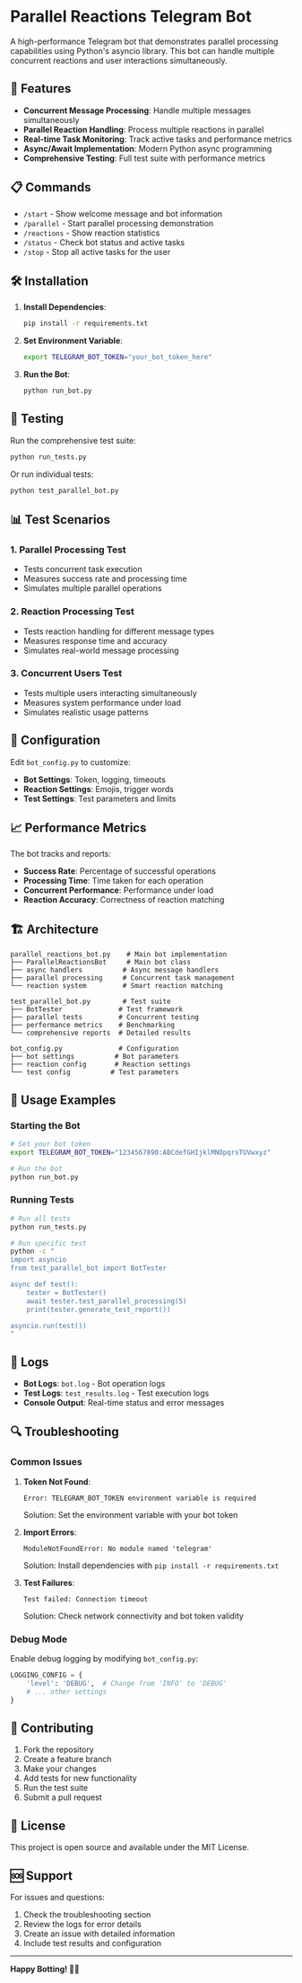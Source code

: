 # Parallel Reactions Telegram Bot

A high-performance Telegram bot that demonstrates parallel processing capabilities using Python's asyncio library. This bot can handle multiple concurrent reactions and user interactions simultaneously.

## 🚀 Features

- **Concurrent Message Processing**: Handle multiple messages simultaneously
- **Parallel Reaction Handling**: Process multiple reactions in parallel
- **Real-time Task Monitoring**: Track active tasks and performance metrics
- **Async/Await Implementation**: Modern Python async programming
- **Comprehensive Testing**: Full test suite with performance metrics

## 📋 Commands

- `/start` - Show welcome message and bot information
- `/parallel` - Start parallel processing demonstration
- `/reactions` - Show reaction statistics
- `/status` - Check bot status and active tasks
- `/stop` - Stop all active tasks for the user

## 🛠️ Installation

1. **Install Dependencies**:
   ```bash
   pip install -r requirements.txt
   ```

2. **Set Environment Variable**:
   ```bash
   export TELEGRAM_BOT_TOKEN="your_bot_token_here"
   ```

3. **Run the Bot**:
   ```bash
   python run_bot.py
   ```

## 🧪 Testing

Run the comprehensive test suite:

```bash
python run_tests.py
```

Or run individual tests:

```bash
python test_parallel_bot.py
```

## 📊 Test Scenarios

### 1. Parallel Processing Test
- Tests concurrent task execution
- Measures success rate and processing time
- Simulates multiple parallel operations

### 2. Reaction Processing Test
- Tests reaction handling for different message types
- Measures response time and accuracy
- Simulates real-world message processing

### 3. Concurrent Users Test
- Tests multiple users interacting simultaneously
- Measures system performance under load
- Simulates realistic usage patterns

## 🔧 Configuration

Edit `bot_config.py` to customize:

- **Bot Settings**: Token, logging, timeouts
- **Reaction Settings**: Emojis, trigger words
- **Test Settings**: Test parameters and limits

## 📈 Performance Metrics

The bot tracks and reports:

- **Success Rate**: Percentage of successful operations
- **Processing Time**: Time taken for each operation
- **Concurrent Performance**: Performance under load
- **Reaction Accuracy**: Correctness of reaction matching

## 🏗️ Architecture

```
parallel_reactions_bot.py    # Main bot implementation
├── ParallelReactionsBot     # Main bot class
├── async handlers          # Async message handlers
├── parallel processing     # Concurrent task management
└── reaction system         # Smart reaction matching

test_parallel_bot.py        # Test suite
├── BotTester              # Test framework
├── parallel tests         # Concurrent testing
├── performance metrics    # Benchmarking
└── comprehensive reports  # Detailed results

bot_config.py              # Configuration
├── bot settings          # Bot parameters
├── reaction config       # Reaction settings
└── test config          # Test parameters
```

## 🚀 Usage Examples

### Starting the Bot
```bash
# Set your bot token
export TELEGRAM_BOT_TOKEN="1234567890:ABCdefGHIjklMNOpqrsTUVwxyz"

# Run the bot
python run_bot.py
```

### Running Tests
```bash
# Run all tests
python run_tests.py

# Run specific test
python -c "
import asyncio
from test_parallel_bot import BotTester

async def test():
    tester = BotTester()
    await tester.test_parallel_processing(5)
    print(tester.generate_test_report())

asyncio.run(test())
"
```

## 📝 Logs

- **Bot Logs**: `bot.log` - Bot operation logs
- **Test Logs**: `test_results.log` - Test execution logs
- **Console Output**: Real-time status and error messages

## 🔍 Troubleshooting

### Common Issues

1. **Token Not Found**:
   ```
   Error: TELEGRAM_BOT_TOKEN environment variable is required
   ```
   Solution: Set the environment variable with your bot token

2. **Import Errors**:
   ```
   ModuleNotFoundError: No module named 'telegram'
   ```
   Solution: Install dependencies with `pip install -r requirements.txt`

3. **Test Failures**:
   ```
   Test failed: Connection timeout
   ```
   Solution: Check network connectivity and bot token validity

### Debug Mode

Enable debug logging by modifying `bot_config.py`:
```python
LOGGING_CONFIG = {
    'level': 'DEBUG',  # Change from 'INFO' to 'DEBUG'
    # ... other settings
}
```

## 🤝 Contributing

1. Fork the repository
2. Create a feature branch
3. Make your changes
4. Add tests for new functionality
5. Run the test suite
6. Submit a pull request

## 📄 License

This project is open source and available under the MIT License.

## 🆘 Support

For issues and questions:
1. Check the troubleshooting section
2. Review the logs for error details
3. Create an issue with detailed information
4. Include test results and configuration

---

**Happy Botting! 🤖✨**